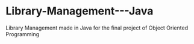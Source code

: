 # Library-Management---Java
Library Management made in Java for the final project of Object Oriented Programming
